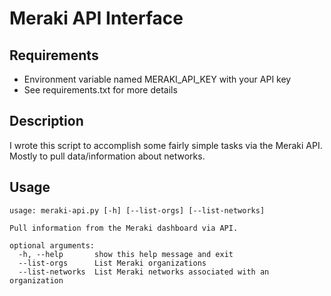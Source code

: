 # Meraki API Interface

## Requirements
* Environment variable named MERAKI_API_KEY with your API key
* See requirements.txt for more details

## Description
I wrote this script to accomplish some fairly simple tasks via the Meraki API. Mostly to pull data/information about networks.

## Usage
```
usage: meraki-api.py [-h] [--list-orgs] [--list-networks]

Pull information from the Meraki dashboard via API.

optional arguments:
  -h, --help       show this help message and exit
  --list-orgs      List Meraki organizations
  --list-networks  List Meraki networks associated with an organization
```
